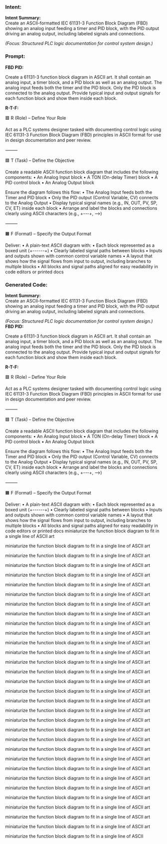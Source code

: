 ### Intent:
**Intent Summary:**  
Create an ASCII-formatted IEC 61131-3 Function Block Diagram (FBD) showing an analog input feeding a timer and PID block, with the PID output driving an analog output, including labeled signals and connections.  

*(Focus: Structured PLC logic documentation for control system design.)*

### Prompt:
**FBD PID:**

Create a 61131-3 function block diagram in ASCII art. It shall contain an analog input, a timer block, and a PID block as well as an analog output. The analog input feeds both the timer and the PID block. Only the PID block is connected to the analog output. Provide typical input and output signals for each function block and show them inside each block.


**R-T-F:**

🟥 R (Role) – Define Your Role

Act as a PLC systems designer tasked with documenting control logic using IEC 61131-3 Function Block Diagram (FBD) principles in ASCII format for use in design documentation and peer review.

⸻

🟩 T (Task) – Define the Objective

Create a readable ASCII function block diagram that includes the following components:
	•	An Analog Input block
	•	A TON (On-delay Timer) block
	•	A PID control block
	•	An Analog Output block

Ensure the diagram follows this flow:
	•	The Analog Input feeds both the Timer and PID block
	•	Only the PID output (Control Variable, CV) connects to the Analog Output
	•	Display typical signal names (e.g., IN, OUT, PV, SP, CV, ET) inside each block
	•	Arrange and label the blocks and connections clearly using ASCII characters (e.g., +---+, -->)

⸻

🟧 F (Format) – Specify the Output Format

Deliver:
	•	A plain-text ASCII diagram with:
	•	Each block represented as a boxed unit (+------+)
	•	Clearly labeled signal paths between blocks
	•	Inputs and outputs shown with common control variable names
	•	A layout that shows how the signal flows from input to output, including branches to multiple blocks
	•	All blocks and signal paths aligned for easy readability in code editors or printed docs

### Generated Code:
**Intent Summary:**  
Create an ASCII-formatted IEC 61131-3 Function Block Diagram (FBD) showing an analog input feeding a timer and PID block, with the PID output driving an analog output, including labeled signals and connections.  

*(Focus: Structured PLC logic documentation for control system design.)*
**FBD PID:**

Create a 61131-3 function block diagram in ASCII art. It shall contain an analog input, a timer block, and a PID block as well as an analog output. The analog input feeds both the timer and the PID block. Only the PID block is connected to the analog output. Provide typical input and output signals for each function block and show them inside each block.


**R-T-F:**

🟥 R (Role) – Define Your Role

Act as a PLC systems designer tasked with documenting control logic using IEC 61131-3 Function Block Diagram (FBD) principles in ASCII format for use in design documentation and peer review.

⸻

🟩 T (Task) – Define the Objective

Create a readable ASCII function block diagram that includes the following components:
	•	An Analog Input block
	•	A TON (On-delay Timer) block
	•	A PID control block
	•	An Analog Output block

Ensure the diagram follows this flow:
	•	The Analog Input feeds both the Timer and PID block
	•	Only the PID output (Control Variable, CV) connects to the Analog Output
	•	Display typical signal names (e.g., IN, OUT, PV, SP, CV, ET) inside each block
	•	Arrange and label the blocks and connections clearly using ASCII characters (e.g., +---+, -->)

⸻

🟧 F (Format) – Specify the Output Format

Deliver:
	•	A plain-text ASCII diagram with:
	•	Each block represented as a boxed unit (+------+)
	•	Clearly labeled signal paths between blocks
	•	Inputs and outputs shown with common control variable names
	•	A layout that shows how the signal flows from input to output, including branches to multiple blocks
	•	All blocks and signal paths aligned for easy readability in code editors or printed docs
	 miniaturize the function block diagram to fit in a single line of ASCII art

 miniaturize the function block diagram to fit in a single line of ASCII art

 miniaturize the function block diagram to fit in a single line of ASCII art

 miniaturize the function block diagram to fit in a single line of ASCII art

 miniaturize the function block diagram to fit in a single line of ASCII art

 miniaturize the function block diagram to fit in a single line of ASCII art

 miniaturize the function block diagram to fit in a single line of ASCII art

 miniaturize the function block diagram to fit in a single line of ASCII art

 miniaturize the function block diagram to fit in a single line of ASCII art

 miniaturize the function block diagram to fit in a single line of ASCII art

 miniaturize the function block diagram to fit in a single line of ASCII art

 miniaturize the function block diagram to fit in a single line of ASCII art

 miniaturize the function block diagram to fit in a single line of ASCII art

 miniaturize the function block diagram to fit in a single line of ASCII art

 miniaturize the function block diagram to fit in a single line of ASCII art

 miniaturize the function block diagram to fit in a single line of ASCII art

 miniaturize the function block diagram to fit in a single line of ASCII art

 miniaturize the function block diagram to fit in a single line of ASCII art

 miniaturize the function block diagram to fit in a single line of ASCII art

 miniaturize the function block diagram to fit in a single line of ASCII art

 miniaturize the function block diagram to fit in a single line of ASCII art

 miniaturize the function block diagram to fit in a single line of ASCII art

 miniaturize the function block diagram to fit in a single line of ASCII art

 miniaturize the function block diagram to fit in a single line of ASCII art

 miniaturize the function block diagram to fit in a single line of ASCII art

 miniaturize the function block diagram to fit in a single line of ASCII art

 miniaturize the function block diagram to fit in a single line of ASCII art

 miniaturize the function block diagram to fit in a single line of ASCII art

 miniaturize the function block diagram to fit in a single line of ASCII art

 miniaturize the function block diagram to fit in a single line of ASCII art

 miniaturize the function block diagram to fit in a single line of ASCII art

 miniaturize the function block diagram to fit in a single line of ASCII

